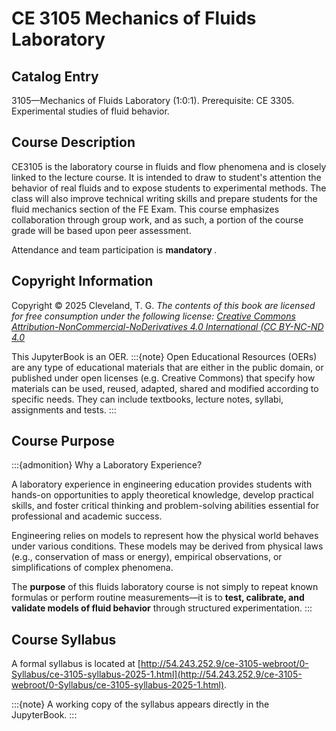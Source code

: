 # CE 3105 Mechanics of Fluids Laboratory 

## Catalog Entry

3105—Mechanics of Fluids Laboratory (1:0:1). Prerequisite: CE 3305. Experimental studies of fluid behavior.

##  Course Description
CE3105 is the laboratory course in fluids and flow phenomena and is closely linked to the lecture course. It is intended to draw to student's attention the behavior of real fluids and to expose students to experimental methods. The class will also improve technical writing skills and prepare students for the fluid mechanics section of the FE Exam. This course emphasizes collaboration through group work, and as such, a portion of the course grade will be based upon peer assessment.

Attendance and team participation is <strong> mandatory </strong>.

## Copyright Information
Copyright © 2025 Cleveland, T. G. *The contents of this book are licensed for free consumption under the following license: [Creative Commons Attribution-NonCommercial-NoDerivatives 4.0 International (CC BY-NC-ND 4.0](https://creativecommons.org/licenses/by-nc-nd/4.0/)*

This JupyterBook is an OER.
:::{note}
Open Educational Resources (OERs) are any type of educational materials that are either in the public domain, or published under open licenses (e.g. Creative Commons) that specify how materials can be used, reused, adapted, shared and modified according to specific needs. They can include textbooks, lecture notes, syllabi, assignments and tests.
:::

## Course Purpose 

:::{admonition} Why a Laboratory Experience?

A laboratory experience in engineering education provides students with hands-on opportunities to apply theoretical knowledge, develop practical skills, and foster critical thinking and problem-solving abilities essential for professional and academic success.  

Engineering relies on models to represent how the physical world behaves under various conditions. These models may be derived from physical laws (e.g., conservation of mass or energy), empirical observations, or simplifications of complex phenomena.

The **purpose** of this fluids laboratory course is not simply to repeat known formulas or perform routine measurements—it is to **test, calibrate, and validate models of fluid behavior** through structured experimentation.
:::

## Course Syllabus
A formal syllabus is located at [http://54.243.252.9/ce-3105-webroot/0-Syllabus/ce-3105-syllabus-2025-1.html](http://54.243.252.9/ce-3105-webroot/0-Syllabus/ce-3105-syllabus-2025-1.html).

:::{note}
A working copy of the syllabus appears directly in the JupyterBook.
:::


